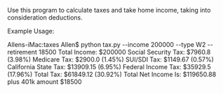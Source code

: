 Use this program to calculate taxes and take home income, taking into consideration deductions.

Example Usage:

Allens-iMac:taxes Allen$ python tax.py --income 200000 --type W2 --retirement 18500
Total Income: $200000
Social Security Tax: $7960.8 (3.98%)
Medicare Tax: $2900.0 (1.45%)
SUI/SDI Tax: $1149.67 (0.57%)
California State Tax: $13909.15 (6.95%)
Federal Income Tax: $35929.5 (17.96%)
Total Tax: $61849.12 (30.92%)
Total Net Income Is: $119650.88 plus 401k amount $18500

